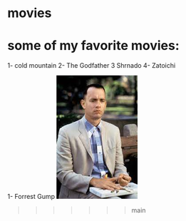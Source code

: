 # movies
# some of my favorite movies:
1- cold mountain
2- The Godfather
3 Shrnado
4- Zatoichi

1- Forrest Gump ![](fg.jpeg)
>>>>>>> main
